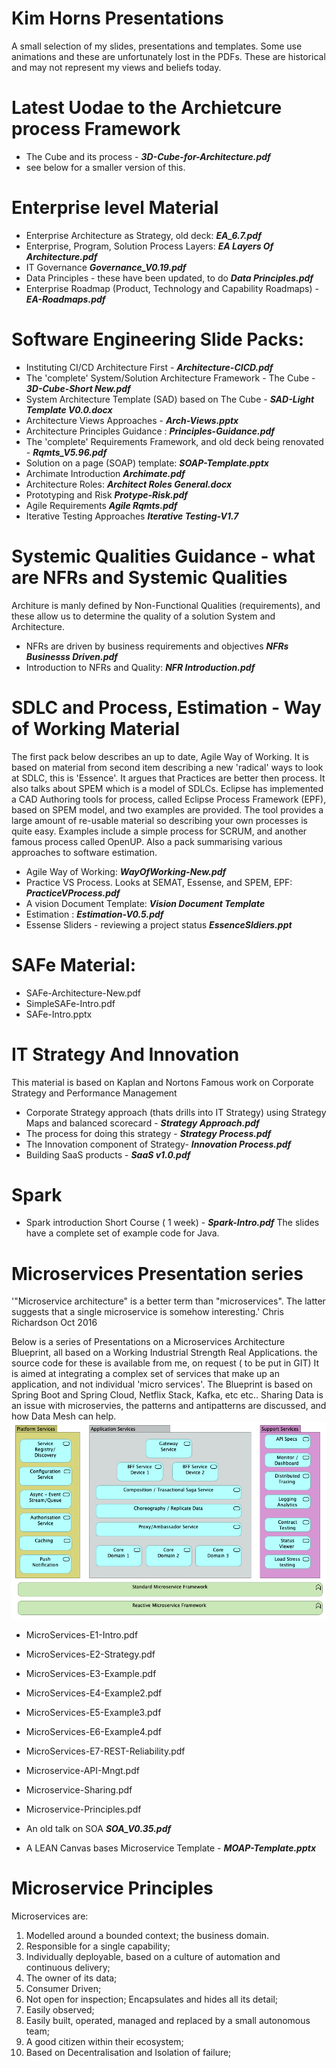 # Kim Horns Presentations

A small selection of my slides, presentations and templates. Some use animations and these are unfortunately lost in the PDFs.
These are historical and may not represent my views and beliefs today.

# Latest Uodae to the Archietcure process Framework

-  The Cube and its process  - ***3D-Cube-for-Architecture.pdf***
-  see below for a smaller version of this.

# Enterprise level Material

-   Enterprise Architecture as Strategy, old deck: ***EA_6.7.pdf***
-	Enterprise, Program, Solution Process Layers: ***EA Layers Of Architecture.pdf***
-   IT Governance ***Governance_V0.19.pdf***
-   Data Principles - these have been updated, to do ***Data Principles.pdf***
-   Enterprise Roadmap (Product, Technology and Capability Roadmaps) - ***EA-Roadmaps.pdf***



# Software Engineering Slide Packs:

-	Instituting CI/CD Architecture First - ***Architecture-CICD.pdf***
-	The 'complete' System/Solution Architecture Framework - The Cube - ***3D-Cube-Short New.pdf***
-	System Architecture Template (SAD) based on The Cube - ***SAD-Light Template V0.0.docx***
-	Architecture Views Approaches - ***Arch-Views.pptx***
-	Architecture Principles Guidance : ***Principles-Guidance.pdf***
-	The 'complete' Requirements Framework, and old deck being renovated - ***Rqmts_V5.96.pdf*** 
-   Solution on a page (SOAP) template: ***SOAP-Template.pptx***
- 	Archimate Introduction ***Archimate.pdf***
-	Architecture Roles: ***Architect Roles General.docx***
-   Prototyping and Risk ***Protype-Risk.pdf***
-   Agile Requirements ***Agile Rqmts.pdf***
-   Iterative Testing Approaches ***Iterative Testing-V1.7***


# Systemic Qualities Guidance  - what are NFRs and Systemic Qualities 
Architure is manly defined by Non-Functional Qualities (requirements), and these
allow us to determine the quality of a solution System and Architecture.

-	NFRs are driven by business requirements and objectives ***NFRs Businesss Driven.pdf*** 
-	Introduction to NFRs and Quality: ***NFR Introduction.pdf***


# SDLC and Process, Estimation - Way of Working Material

The first pack below describes an up to date, Agile Way of Working. It is based on material from second item describing  a new 'radical' ways to look at SDLC, this is 'Essence'. It argues that Practices are better then process.   It also talks about SPEM which is a model of SDLCs. Eclipse has implemented a CAD Authoring tools for process, called Eclipse Process Framework (EPF), based on SPEM model, and two examples are provided. The tool provides a large amount of re-usable material so describing your own processes is quite easy.  Examples include a simple process for SCRUM, and another famous process called OpenUP. 
Also a pack summarising various approaches to software estimation.

-	Agile Way of Working: ***WayOfWorking-New.pdf***
-	Practice VS Process. Looks at SEMAT, Essense, and SPEM, EPF: ***PracticeVProcess.pdf***
-	A vision Document Template: ***Vision Document Template***
-	Estimation : ***Estimation-V0.5.pdf***
-   Essense Sliders - reviewing a project status ***EssenceSldiers.ppt***

# SAFe Material: 

-	SAFe-Architecture-New.pdf
-	SimpleSAFe-Intro.pdf
-	SAFe-Intro.pptx

# IT Strategy And Innovation

This material is based on Kaplan and Nortons Famous work on Corporate Strategy and Performance Management
-	Corporate Strategy approach (thats drills into IT Strategy) using Strategy Maps and balanced scorecard -  ***Strategy Approach.pdf***
-	The process for doing this strategy - ***Strategy Process.pdf***
-	The Innovation component of Strategy-  ***Innovation Process.pdf***
-   Building SaaS products - ***SaaS v1.0.pdf***

# Spark

- Spark introduction Short Course ( 1 week) - ***Spark-Intro.pdf***
The slides have a complete set of example code for Java.


# Microservices Presentation series

'"Microservice architecture" is a better term than "microservices". The latter suggests that a single microservice is somehow interesting.'
Chris Richardson  Oct 2016

Below is a series of Presentations on a Microservices Architecture Blueprint, all based on a Working Industrial Strength Real Applications.
the source code for these is available from me, on request ( to be put in GIT)
It is aimed at integrating a complex set of services that make up an application, and not individual 'micro services'.
The Blueprint is based on Spring Boot and Spring Cloud, Netflix Stack, Kafka, etc etc..
Sharing Data is an issue with microservies, the patterns and antipatterns are discussed, and how Data Mesh can help.
![Blueprint](MicroserviceStack.png)


- MicroServices-E1-Intro.pdf
- MicroServices-E2-Strategy.pdf
- MicroServices-E3-Example.pdf
- MicroServices-E4-Example2.pdf
- MicroServices-E5-Example3.pdf
- MicroServices-E6-Example4.pdf
- MicroServices-E7-REST-Reliability.pdf
- Microservice-API-Mngt.pdf 
- Microservice-Sharing.pdf
- Microservice-Principles.pdf
- An old talk on SOA ***SOA_V0.35.pdf***

- A LEAN Canvas bases Microservice Template  - ***MOAP-Template.pptx***

# Microservice Principles

Microservices are:
1.	Modelled around a bounded context; the business domain.
2.	Responsible for a single capability;
3.	Individually deployable, based on a culture of automation and continuous delivery;
4.	The owner of its data;
5.	Consumer Driven;
6.	Not open for inspection;  Encapsulates and hides all its detail;
7.	Easily observed;
8.	Easily built, operated, managed and replaced by a small  autonomous team;
9.	A good citizen within their ecosystem;
10.	Based on Decentralisation and Isolation of failure;





